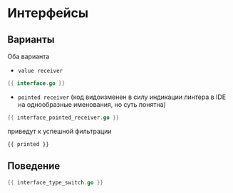 # Интерфейсы

## Варианты

Оба варианта

* `value receiver`

```go
{{ interface.go }}
```

* `pointed receiver` (код видоизменен в силу индикации линтера в IDE на однообразные именования, но суть понятна)

```go
{{ interface_pointed_receiver.go }}
```

приведут к успешной фильтрации

```text
{{ printed }}
```

## Поведение

```go
{{ interface_type_switch.go }}
```
